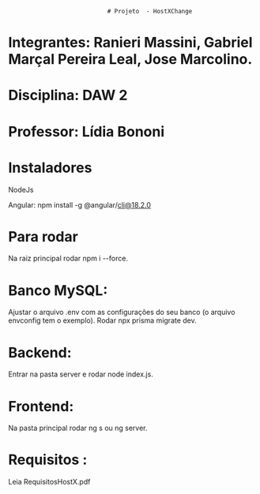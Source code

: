                                 # Projeto  - HostXChange
# Integrantes: Ranieri Massini, Gabriel Marçal Pereira Leal, Jose Marcolino.
# Disciplina: DAW 2
# Professor: Lídia Bononi
# Instaladores
NodeJs

Angular: npm install -g @angular/cli@18.2.0

# Para rodar

Na raiz principal rodar npm i --force.

# Banco MySQL:
Ajustar o arquivo .env com as configurações do seu banco (o arquivo envconfig tem o exemplo).
Rodar npx prisma migrate dev.

# Backend:
Entrar na pasta server e rodar node index.js.

# Frontend:
Na pasta principal rodar ng s ou ng server.


# Requisitos :
Leia RequisitosHostX.pdf
